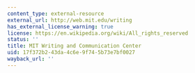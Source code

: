 ```yaml
---
content_type: external-resource
external_url: http://web.mit.edu/writing
has_external_license_warning: true
license: https://en.wikipedia.org/wiki/All_rights_reserved
status: ''
title: MIT Writing and Communication Center
uid: 17f372b2-43da-4c6e-9f74-5b73e7bf0027
wayback_url: ''
---
```

